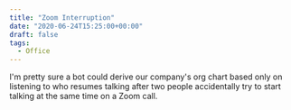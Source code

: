 ```yaml
---
title: "Zoom Interruption"
date: "2020-06-24T15:25:00+00:00"
draft: false
tags:
  - Office
---
```


I'm pretty sure a bot could derive our company's org chart based only on listening to who resumes talking after two people accidentally try to start talking at the same time on a Zoom call.

